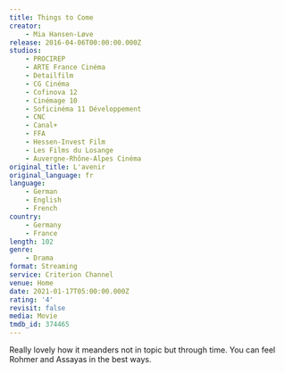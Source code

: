 ```yaml
---
title: Things to Come
creator:
    - Mia Hansen-Løve
release: 2016-04-06T00:00:00.000Z
studios:
    - PROCIREP
    - ARTE France Cinéma
    - Detailfilm
    - CG Cinéma
    - Cofinova 12
    - Cinémage 10
    - Soficinéma 11 Développement
    - CNC
    - Canal+
    - FFA
    - Hessen-Invest Film
    - Les Films du Losange
    - Auvergne-Rhône-Alpes Cinéma
original_title: L'avenir
original_language: fr
language:
    - German
    - English
    - French
country:
    - Germany
    - France
length: 102
genre:
    - Drama
format: Streaming
service: Criterion Channel
venue: Home
date: 2021-01-17T05:00:00.000Z
rating: '4'
revisit: false
media: Movie
tmdb_id: 374465
---
```


Really lovely how it meanders not in topic but through time. You can feel Rohmer and Assayas in the best ways.
